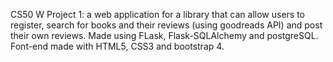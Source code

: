 CS50 W Project 1: a web application for a library that can allow users to register, search for books and their reviews (using goodreads API) and post their own reviews. Made using FLask, Flask-SQLAlchemy and postgreSQL. Font-end made with HTML5, CSS3 and bootstrap 4.
